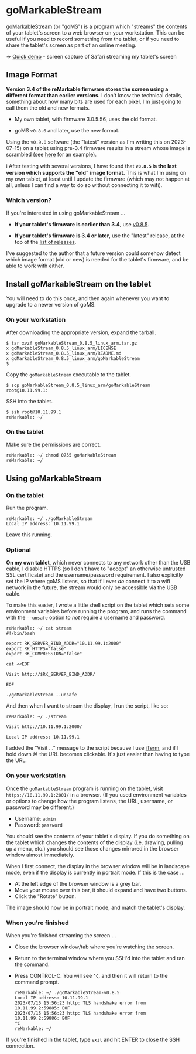 # goMarkableStream

[goMarkableStream](https://github.com/owulveryck/goMarkableStream) (or "goMS") is a program which "streams" the contents of your tablet's screen to a web browser on your workstation. This can be useful if you need to record something from the tablet, or if you need to share the tablet's screen as part of an online meeting.

&#x21D2; [Quick demo](https://jms1.pub/goMarkableStream-demo.mov) - screen capture of Safari streaming my tablet's screen

## Image Format

**Version 3.4 of the reMarkable firmware stores the screen using a different format than earlier versions.** I don't know the technical details, something about how many bits are used for each pixel, I'm just going to call them the old and new formats.

* My own tablet, with firmware 3.0.5.56, uses the old format.

* goMS `v0.8.6` and later, use the new format.

Using the `v0.9.0` software (the "latest" version as I'm writing this on 2023-07-15) on a tablet using pre-3.4 firmware results in a stream whose image is scrambled (see [here](https://jms1.pub/goMarkableStream-issue.mov) for an example).

&#x2139;&#xFE0F; After testing with several versions, I have found that **`v0.8.5` is the last version which supports the "old" image format.** This is what I'm using on my own tablet, at least until I update the firmware (which may not happen at all, unless I can find a way to do so without connecting it to wifi).

### Which version?

If you're interested in using goMarkableStream ...

* **If your tablet's firmware is earlier than 3.4**, use [v0.8.5](https://github.com/owulveryck/goMarkableStream/releases/tag/v0.8.5).

* **If your tablet's firmware is 3.4 or later**, use the "latest" release, at the top of the [list of releases](https://github.com/owulveryck/goMarkableStream/releases).

I've suggested to the author that a future version could somehow detect which image format (old or new) is needed for the tablet's firmware, and be able to work with either.

## Install goMarkableStream on the tablet

You will need to do this once, and then again whenever you want to upgrade to a newer version of goMS.

### On your workstation

After downloading the appropriate version, expand the tarball.

```
$ tar xvzf goMarkableStream_0.8.5_linux_arm.tar.gz
x goMarkableStream_0.8.5_linux_arm/LICENSE
x goMarkableStream_0.8.5_linux_arm/README.md
x goMarkableStream_0.8.5_linux_arm/goMarkableStream
$
```

Copy the `goMarkableStream` executable to the tablet.

```
$ scp goMarkableStream_0.8.5_linux_arm/goMarkableStream root@10.11.99.1:
```

SSH into the tablet.

```
$ ssh root@10.11.99.1
reMarkable: ~/
```

### On the tablet

Make sure the permissions are correct.

```
reMarkable: ~/ chmod 0755 goMarkableStream
reMarkable: ~/
```

## Using goMarkableStream

### On the tablet

Run the program.

```
reMarkable: ~/ ./goMarkableStream
Local IP address: 10.11.99.1
```

Leave this running.

### Optional

**On my own tablet**, which never connects to any network other than the USB cable, I disable HTTPS (so I don't have to "accept" an otherwise untrusted SSL certificate) and the username/password requirement. I also explicitly set the IP where goMS listens, so that if I ever *do* connect it to a wifi network in the future, the stream would only be accessible via the USB cable.

To make this easier, I wrote a little shell script on the tablet which sets some environment variables before running the program, and runs the command with the `--unsafe` option to *not* require a username and password.

```
reMarkable: ~/ cat stream
#!/bin/bash

export RK_SERVER_BIND_ADDR="10.11.99.1:2000"
export RK_HTTPS="false"
export RK_COMPRESSION="false"

cat <<EOF

Visit http://$RK_SERVER_BIND_ADDR/

EOF

./goMarkableStream --unsafe
```

And then when I want to stream the display, I run the script, like so:

```
reMarkable: ~/ ./stream

Visit http://10.11.99.1:2000/

Local IP address: 10.11.99.1
```

I added the "Visit ..." message to the script because I use [iTerm](https://iterm2.com/), and if I hold down &#x2318; the URL becomes clickable. It's just easier than having to type the URL.

### On your workstation

Once the `goMarkableStream` program is running on the tablet, visit `https://10.11.99.1:2001/` in a browser. (If you used environment variables or options to change how the program listens, the URL, username, or password may be different.)

* Username: `admin`
* Password: `password`

You should see the contents of your tablet's display. If you do something on the tablet which changes the contents of the display (i.e. drawing, pulling up a menu, etc.) you should see those changes mirrored in the browser window almost immediately.

When I first connect, the display in the browser window will be in landscape mode, even if the display is currently in portrait mode. If this is the case ...

* At the left edge of the browser window is a grey bar.
* Move your mouse over this bar, it should expand and have two buttons.
* Click the "Rotate" button.

The image should now be in portrait mode, and match the tablet's display.

### When you're finished

When you're finished streaming the screen ...

* Close the browser window/tab where you're watching the screen.

* Return to the terminal window where you SSH'd into the tablet and ran the command.

* Press CONTROL-C. You will see `^C`, and then it will return to the command prompt.

    ```
    reMarkable: ~/ ./goMarkableStream-v0.8.5
    Local IP address: 10.11.99.1
    2023/07/15 15:56:23 http: TLS handshake error from 10.11.99.2:59885: EOF
    2023/07/15 15:56:23 http: TLS handshake error from 10.11.99.2:59886: EOF
    ^C
    reMarkable: ~/
    ```

If you're finished in the tablet, type `exit` and hit ENTER to close the SSH connection.
